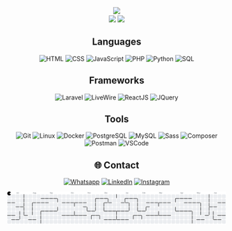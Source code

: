 <!-- Stats -->
<div align="center">
  <img src="https://github-readme-stats.vercel.app/api?username=lemelinha&theme=aura&hide_border=true&include_all_commits=true&count_private=true" width="55%" /> </br>
  <img src="https://nirzak-streak-stats.vercel.app?user=lemelinha&theme=aura&hide_border=true" width="50%" />
  <img src="https://github-readme-stats.vercel.app/api/top-langs/?username=lemelinha&theme=aura&hide_border=true&include_all_commits=true&count_private=true&layout=compact" width="36%" /> </br>
</div>


<!-- Habilidades -->
<div align="center">
  
## Languages
![HTML](https://img.shields.io/badge/HTML-E34F26?style=for-the-badge&logo=html5&logoColor=white) ![CSS](https://img.shields.io/badge/CSS-1572B6?style=for-the-badge&logo=css3&logoColor=white) ![JavaScript](https://img.shields.io/badge/JavaScript-F7DF1E?style=for-the-badge&logo=javascript&logoColor=black) ![PHP](https://img.shields.io/badge/PHP-777BB4?style=for-the-badge&logo=php&logoColor=white) ![Python](https://img.shields.io/badge/Python-FFD43B?style=for-the-badge&logo=python&logoColor=blue) ![SQL](https://img.shields.io/badge/SQL-4479A1?style=for-the-badge&logo=mysql&logoColor=white)

## Frameworks
![Laravel](https://img.shields.io/badge/Laravel-FF2D20?style=for-the-badge&logo=laravel&logoColor=white) ![LiveWire](https://img.shields.io/badge/livewire-4e56a6?style=for-the-badge&logo=livewire&logoColor=white) ![ReactJS](https://img.shields.io/badge/React-61DAFB?style=for-the-badge&logo=react&logoColor=black) ![JQuery](	https://img.shields.io/badge/jQuery-0769AD?style=for-the-badge&logo=jquery&logoColor=white)

## Tools
![Git](https://img.shields.io/badge/Git-F05032?style=for-the-badge&logo=git&logoColor=white) ![Linux](https://img.shields.io/badge/Linux-FCC624?style=for-the-badge&logo=linux&logoColor=black) ![Docker](https://img.shields.io/badge/Docker-2496ED?style=for-the-badge&logo=docker&logoColor=white) ![PostgreSQL](https://img.shields.io/badge/PostgreSQL-316192?style=for-the-badge&logo=postgresql&logoColor=white) ![MySQL](https://img.shields.io/badge/MySQL-005C84?style=for-the-badge&logo=mysql&logoColor=white) ![Sass](https://img.shields.io/badge/Sass-CC6699?style=for-the-badge&logo=sass&logoColor=white) ![Composer](https://img.shields.io/badge/Composer-885630?style=for-the-badge&logo=Composer&logoColor=white) ![Postman](https://img.shields.io/badge/Postman-FF6C37?style=for-the-badge&logo=postman&logoColor=white) ![VSCode](https://img.shields.io/badge/VS_Code-007ACC?style=for-the-badge&logo=visual-studio-code&logoColor=white) 


</div>

<!-- Social -->
<div align="center">

## 🌐 Contact
[![Whatsapp](https://img.shields.io/badge/WhatsApp-25D366?style=for-the-badge&logo=whatsapp&logoColor=white)](https://api.whatsapp.com/send?phone=5512996756922) [![LinkedIn](https://img.shields.io/badge/LinkedIn-%230077B5.svg?logo=linkedin&style=for-the-badge&logo=whatsapp&logoColor=white)](https://linkedin.com/in/lucaslemee) [![Instagram](https://img.shields.io/badge/Instagram-%23E4405F.svg?logo=Instagram&style=for-the-badge&logo=whatsapp&logoColor=white)](https://instagram.com/leme._)

</div>

<picture>
  <source media="(prefers-color-scheme: dark)" srcset="https://raw.githubusercontent.com/lemelinha/lemelinha/output/pacman-contribution-graph-dark.svg">
  <source media="(prefers-color-scheme: light)" srcset="https://raw.githubusercontent.com/lemelinha/lemelinha/output/pacman-contribution-graph.svg">
  <img alt="pacman contribution graph" src="https://raw.githubusercontent.com/lemelinha/lemelinha/output/pacman-contribution-graph.svg">
</picture>

